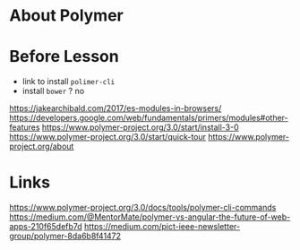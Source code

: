 # About Polymer

# Before Lesson

- link to install `polimer-cli`
- install `bower` ? no

https://jakearchibald.com/2017/es-modules-in-browsers/
https://developers.google.com/web/fundamentals/primers/modules#other-features
https://www.polymer-project.org/3.0/start/install-3-0
https://www.polymer-project.org/3.0/start/quick-tour
https://www.polymer-project.org/about

# Links

https://www.polymer-project.org/3.0/docs/tools/polymer-cli-commands
https://medium.com/@MentorMate/polymer-vs-angular-the-future-of-web-apps-210f65defb7d
https://medium.com/pict-ieee-newsletter-group/polymer-8da6b8f41472
